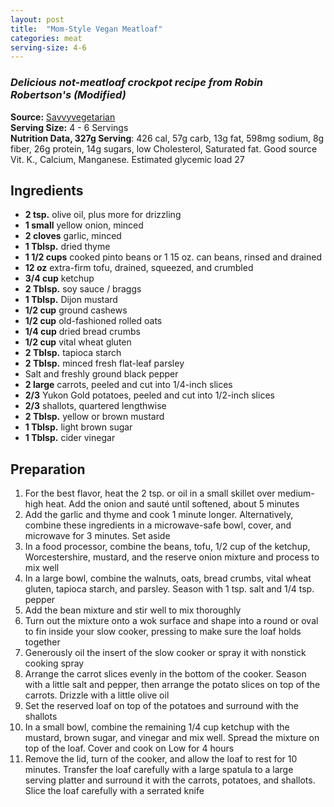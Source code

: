 ```yaml
---
layout: post
title:  "Mom-Style Vegan Meatloaf"
categories: meat
serving-size: 4-6
---
```

### *Delicious not-meatloaf crockpot recipe from Robin Robertson's (Modified)*

**Source:** [Savvyvegetarian](http://www.savvyvegetarian.com/vegetarian-recipes/vegan-meatloaf.php) <br/>
**Serving Size:** 4 - 6 Servings <br/>
**Nutrition Data, 327g Serving**: 426 cal, 57g carb, 13g fat, 598mg sodium, 8g fiber, 26g protein, 14g sugars, low Cholesterol, Saturated fat. Good source Vit. K., Calcium, Manganese. Estimated glycemic load 27

## Ingredients
- **2 tsp.** olive oil, plus more for drizzling
- **1 small** yellow onion, minced
- **2 cloves** garlic, minced
- **1 Tblsp.** dried thyme
- **1 1/2 cups** cooked pinto beans or 1 15 oz. can beans, rinsed and drained
- **12 oz** extra-firm tofu, drained, squeezed, and crumbled
- **3/4 cup** ketchup
- **2 Tblsp.** soy sauce / braggs
- **1 Tblsp.** Dijon mustard
- **1/2 cup** ground cashews
- **1/2 cup** old-fashioned rolled oats
- **1/4 cup** dried bread crumbs
- **1/2 cup** vital wheat gluten
- **2 Tblsp.** tapioca starch
- **2 Tblsp.** minced fresh flat-leaf parsley
- Salt and freshly ground black pepper
- **2 large** carrots, peeled and cut into 1/4-inch slices
- **2/3** Yukon Gold potatoes, peeled and cut into 1/2-inch slices
- **2/3** shallots, quartered lengthwise
- **2 Tblsp.** yellow or brown mustard
- **1 Tblsp.** light brown sugar
- **1 Tblsp.** cider vinegar

## Preparation

1. For the best flavor, heat the 2 tsp. or oil in a small skillet over medium-high heat. Add the onion and sauté until softened, about 5 minutes
2. Add the garlic and thyme and cook 1 minute longer. Alternatively, combine these ingredients in a microwave-safe bowl, cover, and microwave for 3 minutes. Set aside
3. In a food processor, combine the beans, tofu, 1/2 cup of the ketchup, Worcestershire, mustard, and the reserve onion mixture and process to mix well
4. In a large bowl, combine the walnuts, oats, bread crumbs, vital wheat gluten, tapioca starch, and parsley. Season with 1 tsp. salt and 1/4 tsp. pepper
5. Add the bean mixture and stir well to mix thoroughly
6. Turn out the mixture onto a wok surface and shape into a round or oval to fin inside your slow cooker, pressing to make sure the loaf holds together
7. Generously oil the insert of the slow cooker or spray it with nonstick cooking spray
8. Arrange the carrot slices evenly in the bottom of the cooker. Season with a little salt and pepper, then arrange the potato slices on top of the carrots. Drizzle with a little olive oil
9. Set the reserved loaf on top of the potatoes and surround with the shallots
10. In a small bowl, combine the remaining 1/4 cup ketchup with the mustard, brown sugar, and vinegar and mix well. Spread the mixture on top of the loaf. Cover and cook on Low for 4 hours
11. Remove the lid, turn of the cooker, and allow the loaf to rest for 10 minutes. Transfer the loaf carefully with a large spatula to a large serving platter and surround it with the carrots, potatoes, and shallots. Slice the loaf carefully with a serrated knife
